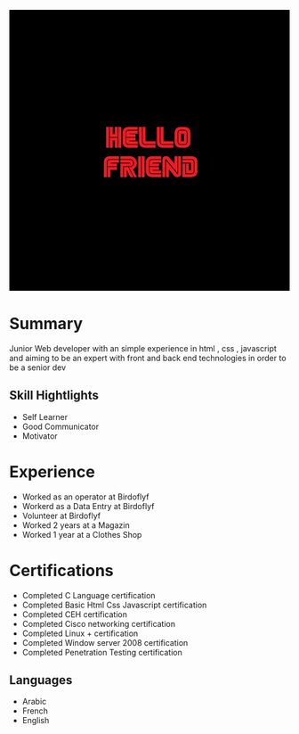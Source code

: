 !["HelloFriend](mrrobot1.jpg "hello") 
# Summary
Junior Web developer with an simple experience in html , css , javascript and aiming to be an expert with front and back end technologies in order to be a senior dev

##  Skill Hightlights
- Self Learner
- Good Communicator
- Motivator

# Experience 
- Worked as an operator at Birdoflyf
- Workerd as a Data Entry at Birdoflyf
- Volunteer at Birdoflyf
- Worked 2 years at a Magazin
- Worked 1 year at a Clothes Shop

# Certifications

- Completed C Language certification
- Completed Basic Html Css Javascript certification
- Completed CEH certification
- Completed Cisco networking certification
- Completed Linux + certification
- Completed Window server 2008 certification
- Completed Penetration Testing certification

## Languages
- Arabic
- French
- English